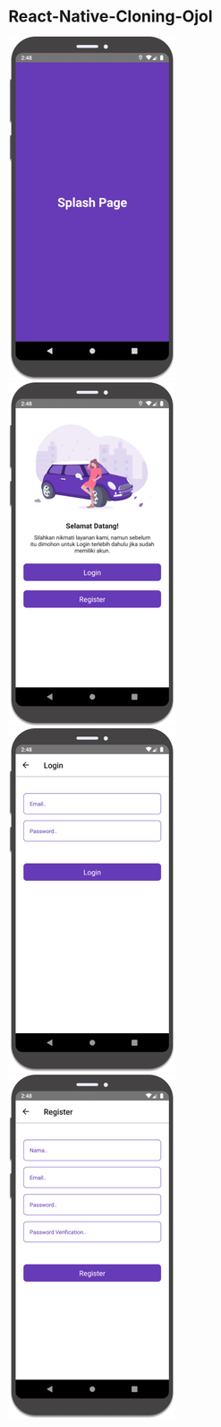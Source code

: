 # React-Native-Cloning-Ojol

![Screenshot](Splash.png)
![Screenshot](Welcome.png)
![Screenshot](Login.png)
![Screenshot](Register.png)
